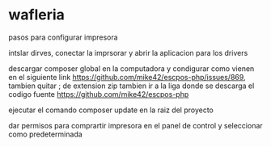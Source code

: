 # wafleria

pasos para configurar impresora

intslar dirves, conectar la imprsorar y abrir la aplicacion para los drivers

descargar composer global en la computadora
y condigurar como vienen en el siguiente link
https://github.com/mike42/escpos-php/issues/869, tambien quitar ; de extension zip
tambien ir a la liga donde se descarga el codigo fuente
https://github.com/mike42/escpos-php

ejecutar el comando composer update en la raiz del proyecto

dar permisos para comprartir impresora en el panel de control y seleccionar como predeterminada